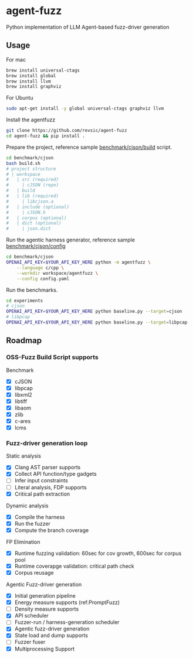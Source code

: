 # agent-fuzz
Python implementation of LLM Agent-based fuzz-driver generation 

## Usage

For mac
```bash
brew install universal-ctags
brew install global
brew install llvm
brew install graphviz
```

For Ubuntu
```bash
sudo apt-get install -y global universal-ctags graphviz llvm
```

Install the agentfuzz
```bash
git clone https://github.com/revsic/agent-fuzz
cd agent-fuzz && pip install .
```

Prepare the project, reference sample [benchmark/cjson/build](./benchmark/cjson/build.sh) script.
```bash
cd benchmark/cjson
bash build.sh
# project structure
# | workspace
#   | src (required)
#     | cJSON (repo)
#   | build
#   | lib (required)
#     | libcjson.a
#   | include (optional)
#     | cJSON.h
#   | corpus (optional)
#   | dict (optional)
#     | json.dict
```

Run the agentic harness generator, reference sample [benchmark/cjson/config](./benchmark/cjson/config.yaml)
```bash
cd benchmark/cjson
OPENAI_API_KEY=$YOUR_API_KEY_HERE python -m agentfuzz \
    --language c/cpp \
    --workdir workspace/agentfuzz \
    --config config.yaml
```

Run the benchmarks.
```bash
cd experiments
# cjson
OPENAI_API_KEY=$YOUR_API_KEY_HERE python baseline.py --target=cjson
# libpcap
OPENAI_API_KEY=$YOUR_API_KEY_HERE python baseline.py --target=libpcap
```

## Roadmap

### OSS-Fuzz Build Script supports

Benchmark

- [x] cJSON
- [x] libpcap
- [x] libxml2
- [x] libtiff
- [x] libaom
- [x] zlib
- [x] c-ares
- [x] lcms

### Fuzz-driver generation loop

Static analysis

- [x] Clang AST parser supports
- [x] Collect API function/type gadgets
- [ ] Infer input constraints 
- [ ] Literal analysis, FDP supports
- [x] Critical path extraction

Dynamic analysis

- [x] Compile the harness
- [x] Run the fuzzer
- [x] Compute the branch coverage

FP Elimination
- [x] Runtime fuzzing validation: 60sec for cov growth, 600sec for corpus pool
- [x] Runtime coverapge validation: critical path check
- [x] Corpus reusage

Agentic Fuzz-driver generation

- [x] Initial generation pipeline
- [x] Energy measure supports (ref:PromptFuzz)
- [ ] Density measure supports
- [x] API scheduler
- [ ] Fuzzer-run / harness-generation scheduler
- [x] Agentic fuzz-driver generation
- [x] State load and dump supports
- [ ] Fuzzer fuser
- [x] Multiprocessing Support
